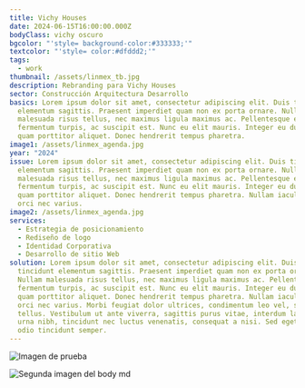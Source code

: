 ```yaml
---
title: Vichy Houses
date: 2024-06-15T16:00:00.000Z
bodyClass: vichy oscuro
bgcolor: "'style= background-color:#333333;'"
textcolor: "'style= color:#dfddd2;'"
tags:
  - work
thumbnail: /assets/linmex_tb.jpg
description: Rebranding para Vichy Houses
sector: Construcción Arquitectura Desarrollo
basics: Lorem ipsum dolor sit amet, consectetur adipiscing elit. Duis tincidunt
  elementum sagittis. Praesent imperdiet quam non ex porta ornare. Nullam
  malesuada risus tellus, nec maximus ligula maximus ac. Pellentesque et
  fermentum turpis, ac suscipit est. Nunc eu elit mauris. Integer eu dui sed
  quam porttitor aliquet. Donec hendrerit tempus pharetra.
image1: /assets/linmex_agenda.jpg
year: "2024"
issue: Lorem ipsum dolor sit amet, consectetur adipiscing elit. Duis tincidunt
  elementum sagittis. Praesent imperdiet quam non ex porta ornare. Nullam
  malesuada risus tellus, nec maximus ligula maximus ac. Pellentesque et
  fermentum turpis, ac suscipit est. Nunc eu elit mauris. Integer eu dui sed
  quam porttitor aliquet. Donec hendrerit tempus pharetra. Nullam iaculis ornare
  orci nec varius.
image2: /assets/linmex_agenda.jpg
services:
  - Estrategia de posicionamiento
  - Rediseño de logo
  - Identidad Corporativa
  - Desarrollo de sitio Web
solution: Lorem ipsum dolor sit amet, consectetur adipiscing elit. Duis
  tincidunt elementum sagittis. Praesent imperdiet quam non ex porta ornare.
  Nullam malesuada risus tellus, nec maximus ligula maximus ac. Pellentesque et
  fermentum turpis, ac suscipit est. Nunc eu elit mauris. Integer eu dui sed
  quam porttitor aliquet. Donec hendrerit tempus pharetra. Nullam iaculis ornare
  orci nec varius. Morbi feugiat dolor ultrices, condimentum leo vel, semper
  tellus. Vestibulum ut ante viverra, sagittis purus vitae, interdum lacus. Ut
  urna nibh, tincidunt nec luctus venenatis, consequat a nisi. Sed eget urna a
  odio tincidunt semper.
---
```

![Imagen de prueba](/assets/linmex_agenda.jpg "Este es el título de la imagen")

![Segunda imagen del body md](/assets/linmex_agenda.jpg "Esta es la segunda imagen")
